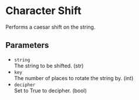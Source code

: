 # Character Shift

Performs a caesar shift on the string.

## Parameters

* `string`  
   The string to be shifted. (str)
* `key`  
   The number of places to rotate the string by. (int)
*  `decipher`  
   Set to True to decipher. (bool)
